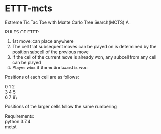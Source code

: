 # ETTT-mcts

Extreme Tic Tac Toe with Monte Carlo Tree Search(MCTS) AI.

RULES OF ETTT:
1) 1st move: can place anywhere
2) The cell that subsequent moves can be played on is determined by the position subcell of the previous move
3) If the cell of the current move is already won, any subcell from any cell can be played
4) Player wins if the entire board is won

Positions of each cell are as follows:

0  1  2\
3  4  5\
6  7  8\

Positions of the larger cells follow the same numbering

Requirements:\
python 3.7.4\
mcts\
